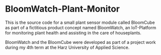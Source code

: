 # BloomWatch-Plant-Monitor

This is the source code for a small plant sensor module called BloomCube as part of a fictitious product concept named
BloomWatch, an IoT-Platform for monitoring plant health and assisting in the care of houseplants.

BloomWatch and the BloomCube were developed as part of a project work during my 4th term at the Harz University of
Applied Science.